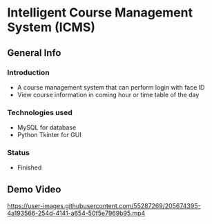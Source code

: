 # Intelligent Course Management System (ICMS)
## General Info
### Introduction
* A course management system that can perform login with face ID
* View course information in coming hour or time table of the day
### Technologies used
* MySQL for database
* Python Tkinter for GUI
### Status
* Finished
## Demo Video

https://user-images.githubusercontent.com/55287269/205674395-4a193566-254d-4141-a654-50f5e7969b95.mp4


